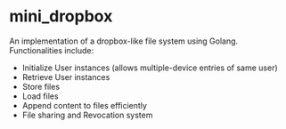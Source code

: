 # mini_dropbox
An implementation of a dropbox-like file system using Golang. Functionalities include:
- Initialize User instances (allows multiple-device entries of same user)
- Retrieve User instances
- Store files
- Load files
- Append content to files efficiently
- File sharing and Revocation system

